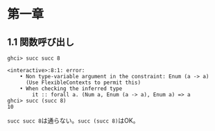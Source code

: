 # 第一章
## 1.1 関数呼び出し

```
ghci> succ succ 8

<interactive>:8:1: error:
    • Non type-variable argument in the constraint: Enum (a -> a)
      (Use FlexibleContexts to permit this)
    • When checking the inferred type
        it :: forall a. (Num a, Enum (a -> a), Enum a) => a
ghci> succ (succ 8)
10
```

`succ succ 8`は通らない。`succ (succ 8)`はOK。